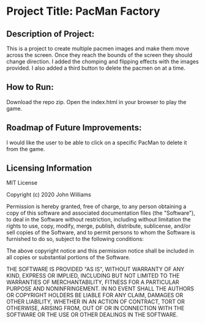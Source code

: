 # Project Title: PacMan Factory

## Description of Project: 
This is a project to create multiple pacmen images and make them move across the screen. Once they reach the bounds of the screen they should change direction. I added the chomping and flipping effects with the images provided. I also added a third button to delete the pacmen on at a time.


## How to Run:

Download the repo zip. Open the index.html in your browser to play the game.


## Roadmap of Future Improvements:

I would like the user to be able to click on a specific PacMan to delete it from the game.

## Licensing Information
MIT License

Copyright (c) 2020 John Williams

Permission is hereby granted, free of charge, to any person obtaining a copy
of this software and associated documentation files (the "Software"), to deal
in the Software without restriction, including without limitation the rights
to use, copy, modify, merge, publish, distribute, sublicense, and/or sell
copies of the Software, and to permit persons to whom the Software is
furnished to do so, subject to the following conditions:

The above copyright notice and this permission notice shall be included in all
copies or substantial portions of the Software.

THE SOFTWARE IS PROVIDED "AS IS", WITHOUT WARRANTY OF ANY KIND, EXPRESS OR
IMPLIED, INCLUDING BUT NOT LIMITED TO THE WARRANTIES OF MERCHANTABILITY,
FITNESS FOR A PARTICULAR PURPOSE AND NONINFRINGEMENT. IN NO EVENT SHALL THE
AUTHORS OR COPYRIGHT HOLDERS BE LIABLE FOR ANY CLAIM, DAMAGES OR OTHER
LIABILITY, WHETHER IN AN ACTION OF CONTRACT, TORT OR OTHERWISE, ARISING FROM,
OUT OF OR IN CONNECTION WITH THE SOFTWARE OR THE USE OR OTHER DEALINGS IN THE
SOFTWARE.
